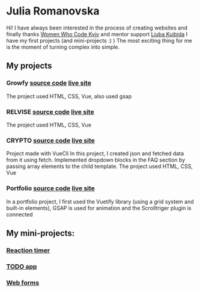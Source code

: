 # Julia Romanovska
Hi! 
I have always been interested in the process of creating websites and finally thanks [Women Who Code Kyiv](https://www.facebook.com/wwcodekyiv)
and mentor support [Liuba Kuibida](https://medium.com/@ni4yja) I have my first projects (and mini-projects :) ) The most exciting thing for me is the moment of turning complex into simple.

## My projects

### **Growfy** [source code](https://github.com/yuladp1/growfy) [live site](https://yuladp1.github.io/growfy/)
The project used HTML, CSS, Vue, also used gsap
### **RELVISE** [source code](https://github.com/yuladp1/relvise-vue)  [live site](https://yuladp1.github.io/relvise-vue/)
The project used HTML, CSS, Vue
### **CRYPTO** [source code](https://github.com/yuladp1/crypto-vue)  [live site](https://yuladp1.github.io/crypto-vue/)
Project made with VueCli
In this project, I created json and fetched data from it using fetch.
Implemented dropdown blocks in the FAQ section by passing array elements to the child template.
The project used HTML, CSS, Vue
### **Portfolio**  [source code](https://github.com/yuladp1/portfolio-vuetify)  [live site](https://romanovskaya-portfolio.netlify.app/)
In a portfolio project, I first used the Vuetify library (using a grid system and built-in elements),
GSAP is used for animation and the Scrolltriger plugin is connected

## My mini-projects:

### [Reaction timer](https://github.com/yuladp1/vue-reaction-timer)
### [TODO app](https://github.com/yuladp1/todoapp)
### [Web forms](https://github.com/yuladp1/web-forms)

